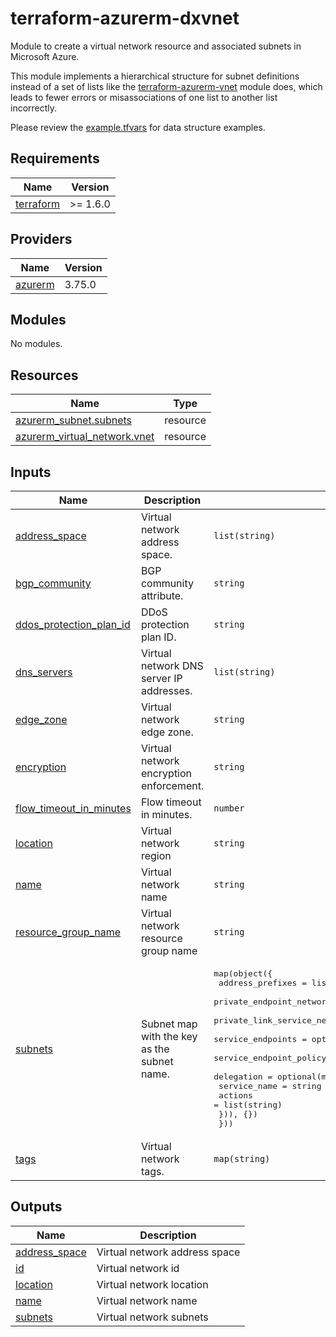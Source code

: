 # terraform-azurerm-dxvnet

Module to create a virtual network resource and associated subnets in Microsoft Azure.

This module implements a hierarchical structure for subnet definitions instead of a set of lists like the [terraform-azurerm-vnet](https://github.com/Azure/terraform-azurerm-network) module does, which leads to fewer errors or misassociations of one list to another list incorrectly.

Please review the [example.tfvars](https://github.com/dustindortch/terraform-azurerm-dxvnet/blob/main/example.tfvars) for data structure examples.

<!-- BEGIN_TF_DOCS -->
## Requirements

| Name | Version |
|------|---------|
| <a name="requirement_terraform"></a> [terraform](#requirement\_terraform) | >= 1.6.0 |

## Providers

| Name | Version |
|------|---------|
| <a name="provider_azurerm"></a> [azurerm](#provider\_azurerm) | 3.75.0 |

## Modules

No modules.

## Resources

| Name | Type |
|------|------|
| [azurerm_subnet.subnets](https://registry.terraform.io/providers/hashicorp/azurerm/latest/docs/resources/subnet) | resource |
| [azurerm_virtual_network.vnet](https://registry.terraform.io/providers/hashicorp/azurerm/latest/docs/resources/virtual_network) | resource |

## Inputs

| Name | Description | Type | Default | Required |
|------|-------------|------|---------|:--------:|
| <a name="input_address_space"></a> [address\_space](#input\_address\_space) | Virtual network address space. | `list(string)` | <pre>[<br>  "10.0.0.0/16"<br>]</pre> | no |
| <a name="input_bgp_community"></a> [bgp\_community](#input\_bgp\_community) | BGP community attribute. | `string` | `null` | no |
| <a name="input_ddos_protection_plan_id"></a> [ddos\_protection\_plan\_id](#input\_ddos\_protection\_plan\_id) | DDoS protection plan ID. | `string` | `null` | no |
| <a name="input_dns_servers"></a> [dns\_servers](#input\_dns\_servers) | Virtual network DNS server IP addresses. | `list(string)` | `[]` | no |
| <a name="input_edge_zone"></a> [edge\_zone](#input\_edge\_zone) | Virtual network edge zone. | `string` | `null` | no |
| <a name="input_encryption"></a> [encryption](#input\_encryption) | Virtual network encryption enforcement. | `string` | `null` | no |
| <a name="input_flow_timeout_in_minutes"></a> [flow\_timeout\_in\_minutes](#input\_flow\_timeout\_in\_minutes) | Flow timeout in minutes. | `number` | `null` | no |
| <a name="input_location"></a> [location](#input\_location) | Virtual network region | `string` | n/a | yes |
| <a name="input_name"></a> [name](#input\_name) | Virtual network name | `string` | n/a | yes |
| <a name="input_resource_group_name"></a> [resource\_group\_name](#input\_resource\_group\_name) | Virtual network resource group name | `string` | n/a | yes |
| <a name="input_subnets"></a> [subnets](#input\_subnets) | Subnet map with the key as the subnet name. | <pre>map(object({<br>    address_prefixes                              = list(string)<br>    private_endpoint_network_policies_enabled     = optional(bool, true)<br>    private_link_service_network_policies_enabled = optional(bool, true)<br>    service_endpoints                             = optional(list(string), [])<br>    service_endpoint_policy_ids                   = optional(list(string), null)<br>    delegation = optional(map(object({<br>      service_name = string<br>      actions      = list(string)<br>    })), {})<br>  }))</pre> | `{}` | no |
| <a name="input_tags"></a> [tags](#input\_tags) | Virtual network tags. | `map(string)` | `{}` | no |

## Outputs

| Name | Description |
|------|-------------|
| <a name="output_address_space"></a> [address\_space](#output\_address\_space) | Virtual network address space |
| <a name="output_id"></a> [id](#output\_id) | Virtual network id |
| <a name="output_location"></a> [location](#output\_location) | Virtual network location |
| <a name="output_name"></a> [name](#output\_name) | Virtual network name |
| <a name="output_subnets"></a> [subnets](#output\_subnets) | Virtual network subnets |
<!-- END_TF_DOCS -->
